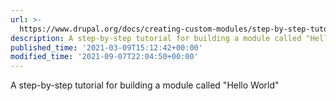 ```yaml
---
url: >-
  https://www.drupal.org/docs/creating-custom-modules/step-by-step-tutorial-hello-world
description: A step-by-step tutorial for building a module called "Hello World"
published_time: '2021-03-09T15:12:42+00:00'
modified_time: '2021-09-07T22:04:50+00:00'
---
```

A step-by-step tutorial for building a module called "Hello World"
